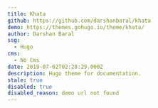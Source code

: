 ```yaml
---
title: Khata
github: https://github.com/darshanbaral/khata
demo: https://themes.gohugo.io/theme/khata/
author: Darshan Baral
ssg:
  - Hugo
cms:
  - No Cms
date: 2019-07-02T02:28:29.000Z
description: Hugo theme for documentation.
stale: true
disabled: true
disabled_reason: demo url not found
---
```

